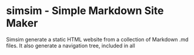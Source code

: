 simsim - Simple Markdown Site Maker
======================

Simsim generate a static HTML website from a collection of Markdown .md files. It also generate a navigation tree, included in all
